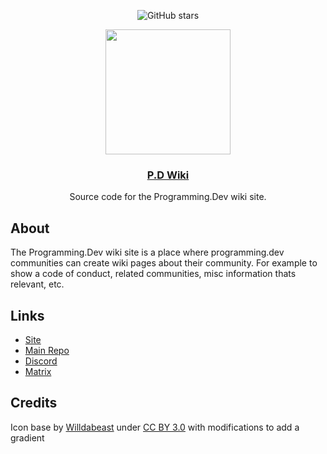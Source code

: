 <div align="center">
  
![GitHub stars](https://img.shields.io/gitea/stars/Programming.Dev/p.d-wiki.svg?style=for-the-badge&gitea_url=https://git.programming.dev)

</div>
<div align="center">
  <img src="https://git.programming.dev/repo-avatars/c340375cacc216c630a9c56dc2f1860028e34b29de9b538f53f2d833252c2357" width=200px height=200px></img>
  <h3 align="center"><a href="https://wiki.programming.dev">P.D Wiki</a></h3>
  <p align="center">
    Source code for the Programming.Dev wiki site.
  </p>
</div>

## About
The Programming.Dev wiki site is a place where programming.dev communities can create wiki pages about their community. For example to show a code of conduct, related communities, misc information thats relevant, etc.

## Links
- [Site](https://wiki.programming.dev)
- [Main Repo](https://git.programming.dev/Programming.Dev/p.d-wiki)
- [Discord](https://discord.gg/JsGUgmXheC)
- [Matrix](https://matrix.to/#/#p.d:matrix.org)

## Credits
Icon base by [Willdabeast](http://wjbstories.blogspot.com/) under [CC BY 3.0](https://creativecommons.org/licenses/by/3.0/) with modifications to add a gradient 